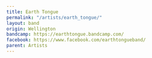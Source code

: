 ```yaml
---
title: Earth Tongue
permalink: "/artists/earth_tongue/"
layout: band
origin: Wellington
bandcamp: https://earthtongue.bandcamp.com/
facebook: https://www.facebook.com/earthtongueband/
parent: Artists
---
```


